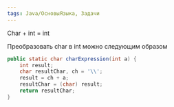 ```yaml
---
tags: Java/ОсновыЯзыка, Задачи
---  
```


Char + int = int

Преобразовать char в int можно следующим образом
```java 
public static char charExpression(int a) {
    int result;
    char resultChar, ch = '\\';
    result = ch + a;
    resultChar = (char) result;
    return resultChar;
}
```
